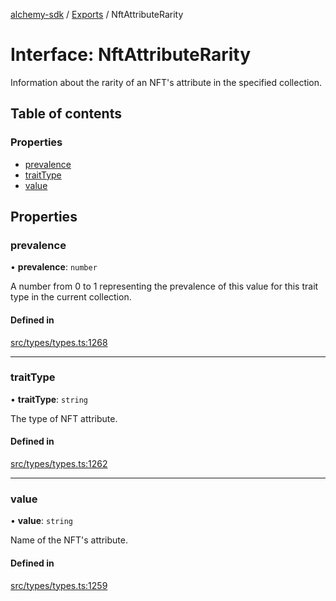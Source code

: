 [alchemy-sdk](../README.md) / [Exports](../modules.md) / NftAttributeRarity

# Interface: NftAttributeRarity

Information about the rarity of an NFT's attribute in the specified collection.

## Table of contents

### Properties

- [prevalence](NftAttributeRarity.md#prevalence)
- [traitType](NftAttributeRarity.md#traittype)
- [value](NftAttributeRarity.md#value)

## Properties

### prevalence

• **prevalence**: `number`

A number from 0 to 1 representing the prevalence of this value for this
trait type in the current collection.

#### Defined in

[src/types/types.ts:1268](https://github.com/alchemyplatform/alchemy-sdk-js/blob/dc20ee4/src/types/types.ts#L1268)

___

### traitType

• **traitType**: `string`

The type of NFT attribute.

#### Defined in

[src/types/types.ts:1262](https://github.com/alchemyplatform/alchemy-sdk-js/blob/dc20ee4/src/types/types.ts#L1262)

___

### value

• **value**: `string`

Name of the NFT's attribute.

#### Defined in

[src/types/types.ts:1259](https://github.com/alchemyplatform/alchemy-sdk-js/blob/dc20ee4/src/types/types.ts#L1259)
